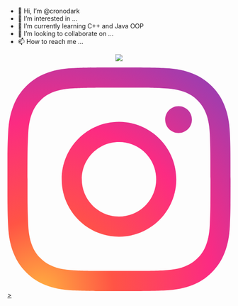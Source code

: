 - 👋 Hi, I’m @cronodark
- 👀 I’m interested in ...
- 🌱 I’m currently learning C++ and Java OOP
- 💞️ I’m looking to collaborate on ...
- 📫 How to reach me ...


<html>
  <p align="center">
    <img src="https://capsule-render.vercel.app/api?text=Hey Everyone!🕹️&animation=fadeIn&type=waving&color=gradient&height=100"/>
  </p>
  <a href="https://www.instagram.com/kevinfrhnh/">
  <?xml version="1.0" ?><!DOCTYPE svg  PUBLIC '-//W3C//DTD SVG 1.1//EN'  'http://www.w3.org/Graphics/SVG/1.1/DTD/svg11.dtd'><svg enable-background="new 0 0 128 128" id="Social_Icons" version="1.1" viewBox="0 0 128 128" xml:space="preserve" xmlns="http://www.w3.org/2000/svg" xmlns:xlink="http://www.w3.org/1999/xlink"><g id="_x37__stroke"><g id="Instagram_1_"><rect clip-rule="evenodd" fill="none" fill-rule="evenodd" height="128" width="128"/><radialGradient cx="19.1111" cy="128.4444" gradientUnits="userSpaceOnUse" id="Instagram_2_" r="163.5519"><stop offset="0" style="stop-color:#FFB140"/><stop offset="0.2559" style="stop-color:#FF5445"/><stop offset="0.599" style="stop-color:#FC2B82"/><stop offset="1" style="stop-color:#8E40B7"/></radialGradient><path clip-rule="evenodd" d="M105.843,29.837    c0,4.242-3.439,7.68-7.68,7.68c-4.241,0-7.68-3.438-7.68-7.68c0-4.242,3.439-7.68,7.68-7.68    C102.405,22.157,105.843,25.595,105.843,29.837z M64,85.333c-11.782,0-21.333-9.551-21.333-21.333    c0-11.782,9.551-21.333,21.333-21.333c11.782,0,21.333,9.551,21.333,21.333C85.333,75.782,75.782,85.333,64,85.333z M64,31.135    c-18.151,0-32.865,14.714-32.865,32.865c0,18.151,14.714,32.865,32.865,32.865c18.151,0,32.865-14.714,32.865-32.865    C96.865,45.849,82.151,31.135,64,31.135z M64,11.532c17.089,0,19.113,0.065,25.861,0.373c6.24,0.285,9.629,1.327,11.884,2.204    c2.987,1.161,5.119,2.548,7.359,4.788c2.24,2.239,3.627,4.371,4.788,7.359c0.876,2.255,1.919,5.644,2.204,11.884    c0.308,6.749,0.373,8.773,0.373,25.862c0,17.089-0.065,19.113-0.373,25.861c-0.285,6.24-1.327,9.629-2.204,11.884    c-1.161,2.987-2.548,5.119-4.788,7.359c-2.239,2.24-4.371,3.627-7.359,4.788c-2.255,0.876-5.644,1.919-11.884,2.204    c-6.748,0.308-8.772,0.373-25.861,0.373c-17.09,0-19.114-0.065-25.862-0.373c-6.24-0.285-9.629-1.327-11.884-2.204    c-2.987-1.161-5.119-2.548-7.359-4.788c-2.239-2.239-3.627-4.371-4.788-7.359c-0.876-2.255-1.919-5.644-2.204-11.884    c-0.308-6.749-0.373-8.773-0.373-25.861c0-17.089,0.065-19.113,0.373-25.862c0.285-6.24,1.327-9.629,2.204-11.884    c1.161-2.987,2.548-5.119,4.788-7.359c2.239-2.24,4.371-3.627,7.359-4.788c2.255-0.876,5.644-1.919,11.884-2.204    C44.887,11.597,46.911,11.532,64,11.532z M64,0C46.619,0,44.439,0.074,37.613,0.385C30.801,0.696,26.148,1.778,22.078,3.36    c-4.209,1.635-7.778,3.824-11.336,7.382C7.184,14.3,4.995,17.869,3.36,22.078c-1.582,4.071-2.664,8.723-2.975,15.535    C0.074,44.439,0,46.619,0,64c0,17.381,0.074,19.561,0.385,26.387c0.311,6.812,1.393,11.464,2.975,15.535    c1.635,4.209,3.824,7.778,7.382,11.336c3.558,3.558,7.127,5.746,11.336,7.382c4.071,1.582,8.723,2.664,15.535,2.975    C44.439,127.926,46.619,128,64,128c17.381,0,19.561-0.074,26.387-0.385c6.812-0.311,11.464-1.393,15.535-2.975    c4.209-1.636,7.778-3.824,11.336-7.382c3.558-3.558,5.746-7.127,7.382-11.336c1.582-4.071,2.664-8.723,2.975-15.535    C127.926,83.561,128,81.381,128,64c0-17.381-0.074-19.561-0.385-26.387c-0.311-6.812-1.393-11.464-2.975-15.535    c-1.636-4.209-3.824-7.778-7.382-11.336c-3.558-3.558-7.127-5.746-11.336-7.382c-4.071-1.582-8.723-2.664-15.535-2.975    C83.561,0.074,81.381,0,64,0z" fill="url(#Instagram_2_)" fill-rule="evenodd" id="Instagram"/></g></g></svg>>
</a>
</html>
<!---
cronodark/cronodark is a ✨ special ✨ repository because its `README.md` (this file) appears on your GitHub profile.
You can click the Preview link to take a look at your changes.
--->
